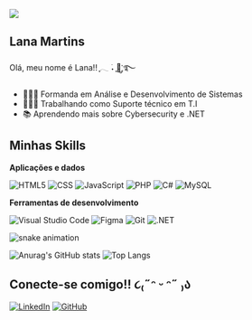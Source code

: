 ![](https://github.com/denvercoder1/github-readme-streak-stats)

## Lana Martins

Olá, meu nome é Lana!! ִֶָ𓂃 ࣪˖ ִֶָ🐇་༘࿐

- 👩🏻‍🎓 Formanda em Análise e Desenvolvimento de Sistemas
- 👨🏻‍💻 Trabalhando como Suporte técnico em T.I 
- 📚 Aprendendo mais sobre Cybersecurity e .NET

## Minhas Skills 

**Aplicações e dados**

![HTML5](https://img.shields.io/badge/-HTML5-db7093?style=flat&logo=HTML5)
![CSS](https://img.shields.io/badge/-CSS-e697ad?style=flat&logo=CSS3&logoColor=1572B6)
![JavaScript](https://img.shields.io/badge/-JavaScript-d9aeba?style=flat&logo=javascript)
![PHP](https://img.shields.io/badge/PHP-c9c3c7?style=flat&logo=php&logoColor=black) 
![C#](https://img.shields.io/badge/C%23-b4d8d4?style=flat&logo=c-sharp&logoColor=black)
![MySQL](https://img.shields.io/badge/-MySQL-70ffef?style=flat&logo=mysql)


**Ferramentas de desenvolvimento**

![Visual Studio Code](https://img.shields.io/badge/-Visual%20Studio%20Code-db7093?style=flat&logo=visual-studio-code&logoColor=007ACC)
![Figma](https://img.shields.io/badge/-Figma-c9c3c7?style=flat&logo=figma&logoColor=007ACC)
![Git](https://img.shields.io/badge/-Git-b4d8d4?style=flat&logo=git)
![.NET](https://img.shields.io/badge/.NET-70ffef?style=flat&logo=.net&logoColor=black)

![snake animation](https://github.com/lanatucci/lanatucci/blob/output/github-contribution-grid-snake2.svg)

![Anurag's GitHub stats](https://github-readme-stats.vercel.app/api?username=lanatucci&show_icons=true&theme=dracula)
![Top Langs](https://github-readme-stats.vercel.app/api/top-langs/?username=lanatucci&layout=compact&theme=dracula)


## Conecte-se comigo!! ૮₍˶ᵔ ᵕ ᵔ˶ ₎ა

[![LinkedIn](https://img.shields.io/badge/LinkedIn-f17ea1?style=flat&logo=linkedin&logoColor=black)](https://www.linkedin.com/in/lana-tucci-martins/)
    [![GitHub](https://img.shields.io/badge/GitHub-70ffef?style=flat&logo=github&logoColor=black)](https://github.com/lanatucci)
